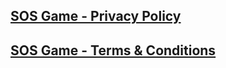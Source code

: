 ## [SOS Game - Privacy Policy](https://ideadesign.github.io/privacy)

## [SOS Game - Terms & Conditions](https://ideadesign.github.io/terms)
